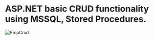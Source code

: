 # ASP.NET basic CRUD functionality using MSSQL, Stored Procedures.

![EmpCrud](https://github.com/shdemus2023/EmpCrudapp/assets/122505642/658f3139-b6d4-4113-830e-df58326f5120)
